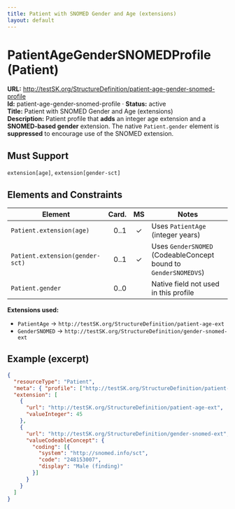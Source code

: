 ```yaml
---
title: Patient with SNOMED Gender and Age (extensions)
layout: default
---
```


# PatientAgeGenderSNOMEDProfile (Patient)

**URL:** http://testSK.org/StructureDefinition/patient-age-gender-snomed-profile  
**Id:** patient-age-gender-snomed-profile · **Status:** active  
**Title:** Patient with SNOMED Gender and Age (extensions)  
**Description:** Patient profile that **adds** an integer age extension and a **SNOMED-based gender** extension. The native `Patient.gender` element is **suppressed** to encourage use of the SNOMED extension.

## Must Support
`extension[age]`, `extension[gender-sct]`

## Elements and Constraints

| Element | Card. | MS | Notes |
|---|---:|:---:|---|
| `Patient.extension(age)` | 0..1 | ✓ | Uses `PatientAge` (integer years) |
| `Patient.extension(gender-sct)` | 0..1 | ✓ | Uses `GenderSNOMED` (CodeableConcept bound to `GenderSNOMEDVS`) |
| `Patient.gender` | 0..0 |  | Native field not used in this profile |

**Extensions used:**
- `PatientAge` → `http://testSK.org/StructureDefinition/patient-age-ext`  
- `GenderSNOMED` → `http://testSK.org/StructureDefinition/gender-snomed-ext`

## Example (excerpt)
```json
{
  "resourceType": "Patient",
  "meta": { "profile": ["http://testSK.org/StructureDefinition/patient-age-gender-snomed-profile"] },
  "extension": [
    {
      "url": "http://testSK.org/StructureDefinition/patient-age-ext",
      "valueInteger": 45
    },
    {
      "url": "http://testSK.org/StructureDefinition/gender-snomed-ext",
      "valueCodeableConcept": {
        "coding": [{
          "system": "http://snomed.info/sct",
          "code": "248153007",
          "display": "Male (finding)"
        }]
      }
    }
  ]
}